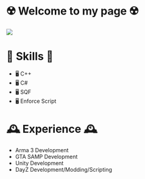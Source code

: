 # ☢️ Welcome to my page ☢️
![](https://imgur.com/gtzr6vq.png)

# 🥋 Skills 🥋

- 🖥️ С++
- 🖥️ C#
- 🖥️ SQF
- 🖥️ Enforce Script

# 🕰️ Experience 🕰️

- Arma 3 Development
- GTA SAMP Development
- Unity Development
- DayZ Development/Modding/Scripting
